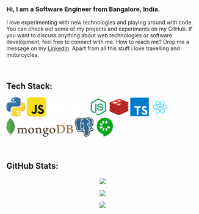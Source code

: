 ### Hi, I am a Software Engineer from Bangalore, India. 


I love experimenting with new technologies and playing around with code. You can check out some of my projects and experiments on my GitHub. If you want to discuss anything about web technologies or software development, feel free to connect with me. How to reach me? Drop me a message on my <a href="https://www.linkedin.com/in/shivam-s-27a406208/">LinkedIn</a>. Apart from all this stuff i love travelling and motorcycles.

<br>

## Tech Stack:
<span><img src="python.svg" title="Python" width="50"> </span>
<span><img src="javascript.svg" title="JavaScript" width="50"> </span>
<span><img src="fastapi-white.svg" title="FastAPI" width="50"> </span>
<span><img src="express.svg" title="ExpressJs" height="50"> </span>
<span><img src="node.svg" title="NodeJs" height="50"> </span>
<span><img src="redis.svg" title="Redis" height="50"> </span>
<span><img src="typescript.svg" title="TypeScript" width="50"> </span>
<span><img src="react.svg" title="ReactJs" width="50"> </span>
<span><img src="mongodb.svg" title="MongoDb" height="50"> </span>
<span><img src="postgresql.svg" title="Postgres" width="50"> </span>
<span><img src="cucumber.svg" title="Cucumber" width="50"> </span>

<br>

## GitHub Stats:

<p align='center'>
<img width="500em" align='center' src="https://github-readme-stats.vercel.app/api?username=shivamsanju&show_icons=true&include_all_commits=true&count_private=true&hide_border=true&theme=tokyonight" />
  </p>
<p align='center'>
<img width="500em"  align='center' src="https://github-readme-streak-stats.herokuapp.com/?user=shivamsanju&include_all_commits=true&hide_border=true&theme=tokyonight"/>
  </p>
<p align='center'>
   <img  width="500em"  src="https://github-readme-stats.vercel.app/api/top-langs/?username=shivamsanju&layout=compact&custom_title=Most used languages&langs_count=10&include_all_commits=true&hide_progress=true&hide_border=true&theme=tokyonight&exclude_repo=california-houses">
  </p>

